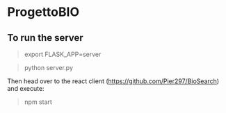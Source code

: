 # ProgettoBIO

## To run the server

> export FLASK_APP=server

> python server.py

Then head over to the react client (https://github.com/Pier297/BioSearch)
and execute:

> npm start